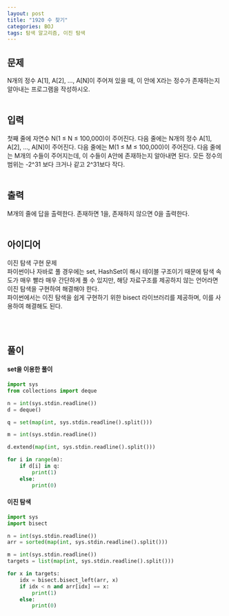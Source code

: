 ```yaml
---
layout: post
title: "1920 수 찾기"
categories: BOJ
tags: 탐색 알고리즘, 이진 탐색
---
```



## 문제
N개의 정수 A[1], A[2], …, A[N]이 주어져 있을 때, 이 안에 X라는 정수가 존재하는지 알아내는 프로그램을 작성하시오.
<br><br>


## 입력
첫째 줄에 자연수 N(1 ≤ N ≤ 100,000)이 주어진다. 다음 줄에는 N개의 정수 A[1], A[2], …, A[N]이 주어진다. 다음 줄에는 M(1 ≤ M ≤ 100,000)이 주어진다. 다음 줄에는 M개의 수들이 주어지는데, 이 수들이 A안에 존재하는지 알아내면 된다. 모든 정수의 범위는 -2^31 보다 크거나 같고 2^31보다 작다.
<br><br>


## 출력
M개의 줄에 답을 출력한다. 존재하면 1을, 존재하지 않으면 0을 출력한다.
<br><br>


## 아이디어
이진 탐색 구현 문제  
파이썬이나 자바로 풀 경우에는 set, HashSet이 해시 테이블 구조이기 때문에 탐색 속도가 매우 빨라 매우 간단하게 풀 수 있지만, 해당 자료구조를 제공하지 않는 언어라면 이진 탐색을 구현하여 해결해야 한다.  
파이썬에서는 이진 탐색을 쉽게 구현하기 위한 bisect 라이브러리를 제공하며, 이를 사용하여 해결해도 된다.

<br><br>

## 풀이
#### set을 이용한 풀이
```python
import sys
from collections import deque

n = int(sys.stdin.readline())
d = deque()

q = set(map(int, sys.stdin.readline().split()))

m = int(sys.stdin.readline())

d.extend(map(int, sys.stdin.readline().split()))

for i in range(m):
    if d[i] in q:
        print(1)
    else:
        print(0)
```

#### 이진 탐색
```python
import sys
import bisect

n = int(sys.stdin.readline())
arr = sorted(map(int, sys.stdin.readline().split()))

m = int(sys.stdin.readline())
targets = list(map(int, sys.stdin.readline().split()))

for x in targets:
    idx = bisect.bisect_left(arr, x)
    if idx < n and arr[idx] == x:
        print(1)
    else:
        print(0)
```


        

